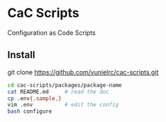 # CaC Scripts

Configuration as Code Scripts

## Install

git clone https://github.com/yunielrc/cac-scripts.git

```sh
cd cac-scripts/packages/package-name
cat README.md     # read the doc
cp .env{.sample,}
vim .env          # edit the config
bash configure
```
